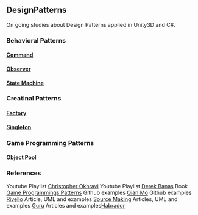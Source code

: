 ## DesignPatterns

On going studies about Design Patterns applied in Unity3D and C#.

### Behavioral Patterns
  #### [Command](https://github.com/ycarowr/DesignPatterns/tree/master/Assets/Behavioral/Command)
  #### [Observer](https://github.com/ycarowr/DesignPatterns/tree/master/Assets/Behavioral/Observer)
  #### [State Machine](https://github.com/ycarowr/DesignPatterns/tree/master/Assets/Behavioral/StateMachine)

### Creatinal Patterns
  #### [Factory](https://github.com/ycarowr/DesignPatterns/tree/master/Assets/Creational/Factory)
  #### [Singleton](https://github.com/ycarowr/DesignPatterns/tree/master/Assets/Creational/Singleton)

### Game Programming Patterns
  #### [Object Pool](https://github.com/ycarowr/DesignPatterns/tree/master/Assets/GameProgramming/ObjectPooler)

### References

Youtube Playlist [Christopher Okhravi](https://www.youtube.com/playlist?list=PLrhzvIcii6GNjpARdnO4ueTUAVR9eMBpc)
Youtube Playlist [Derek Banas](https://www.youtube.com/playlist?list=PLF206E906175C7E07)
Book [Game Programmings Patterns](https://gameprogrammingpatterns.com/contents.html)
Github examples [Qian Mo](https://github.com/QianMo/Unity-Design-Pattern)
Github examples [Rivello](https://github.com/srivello/UnityDesignPatterns)
Article, UML and examples [Source Making](https://sourcemaking.com/design_patterns)
Articles, UML and examples [Guru](https://refactoring.guru/design-patterns)
Articles and examples[Habrador](https://www.habrador.com/tutorials/programming-patterns)
